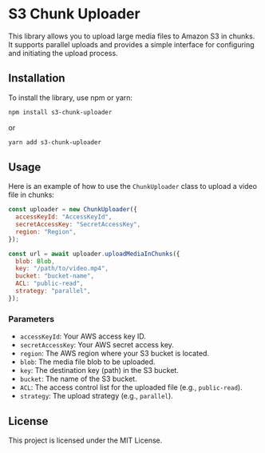 # S3 Chunk Uploader

This library allows you to upload large media files to Amazon S3 in chunks. It supports parallel uploads and provides a simple interface for configuring and initiating the upload process.

## Installation

To install the library, use npm or yarn:

```bash
npm install s3-chunk-uploader
```

or

```bash
yarn add s3-chunk-uploader
```

## Usage

Here is an example of how to use the `ChunkUploader` class to upload a video file in chunks:

```javascript
const uploader = new ChunkUploader({
  accessKeyId: "AccessKeyId",
  secretAccessKey: "SecretAccessKey",
  region: "Region",
});

const url = await uploader.uploadMediaInChunks({
  blob: Blob,
  key: "/path/to/video.mp4",
  bucket: "bucket-name",
  ACL: "public-read",
  strategy: "parallel",
});
```

### Parameters

- `accessKeyId`: Your AWS access key ID.
- `secretAccessKey`: Your AWS secret access key.
- `region`: The AWS region where your S3 bucket is located.
- `blob`: The media file blob to be uploaded.
- `key`: The destination key (path) in the S3 bucket.
- `bucket`: The name of the S3 bucket.
- `ACL`: The access control list for the uploaded file (e.g., `public-read`).
- `strategy`: The upload strategy (e.g., `parallel`).

## License

This project is licensed under the MIT License.
